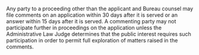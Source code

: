 Any party to a proceeding other than the applicant and Bureau counsel may file comments on an application within 30 days after it is served or an answer within 15 days after it is served. A commenting party may not participate further in proceedings on the application unless the Administrative Law Judge determines that the public interest requires such participation in order to permit full exploration of matters raised in the comments.

